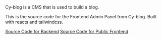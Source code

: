 Cy-blog is a CMS that is used to build a blog.

This is the source code for the Frontend Admin Panel from Cy-blog. Built with reacts and tailwindcss.

<a href="https://github.com/cybe-dev/cy-blog-backend">Source Code for Backend</a>
<a href="https://github.com/cybe-dev/cy-blog-public">Source Code for Public Frontend</a>
